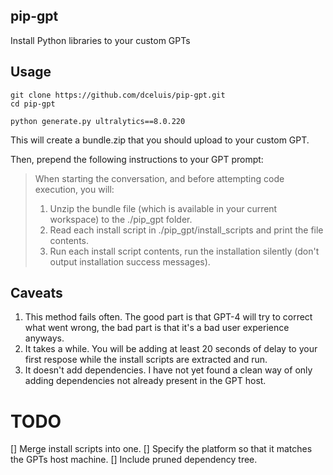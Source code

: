 ## pip-gpt

Install Python libraries to your custom GPTs

## Usage

```
git clone https://github.com/dceluis/pip-gpt.git
cd pip-gpt

python generate.py ultralytics==8.0.220
```

This will create a bundle.zip that you should upload to your custom GPT.

Then, prepend the following instructions to your GPT prompt:

> When starting the conversation, and before attempting code execution, you will:
> 1. Unzip the bundle file (which is available in your current workspace) to the ./pip_gpt folder.
> 2. Read each install script in ./pip_gpt/install_scripts and print the file contents.
> 3. Run each install script contents, run the installation silently (don't output installation success messages).

## Caveats

1. This method fails often. The good part is that GPT-4 will try to correct what
   went wrong, the bad part is that it's a bad user experience anyways.
2. It takes a while. You will be adding at least 20 seconds of delay to your
   first respose while the install scripts are extracted and run.
3. It doesn't add dependencies. I have not yet found a clean way of only adding
   dependencies not already present in the GPT host.

# TODO

[] Merge install scripts into one.
[] Specify the platform so that it matches the GPTs host machine.
[] Include pruned dependency tree.

